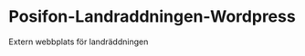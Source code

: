 Posifon-Landraddningen-Wordpress
================================

Extern webbplats för landräddningen
